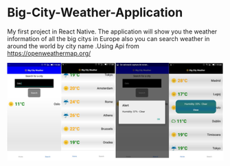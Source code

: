 # Big-City-Weather-Application


My first project in React Native. The application will show you the weather information of all the big citys in Europe also you can search weather in around the world by city name .Using Api from https://openweathermap.org/




![AppImage](https://github.com/Sorin006/Big-City-Application/blob/master/picpic.jpg)

